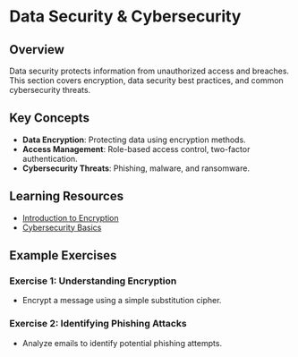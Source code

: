 # Data Security & Cybersecurity

## Overview

Data security protects information from unauthorized access and breaches. This section covers encryption, data security best practices, and common cybersecurity threats.

## Key Concepts

- **Data Encryption**: Protecting data using encryption methods.
- **Access Management**: Role-based access control, two-factor authentication.
- **Cybersecurity Threats**: Phishing, malware, and ransomware.

## Learning Resources

- [Introduction to Encryption](https://www.khanacademy.org/)
- [Cybersecurity Basics](https://www.cisa.gov/cybersecurity)

## Example Exercises

### Exercise 1: Understanding Encryption

- Encrypt a message using a simple substitution cipher.

### Exercise 2: Identifying Phishing Attacks

- Analyze emails to identify potential phishing attempts.
